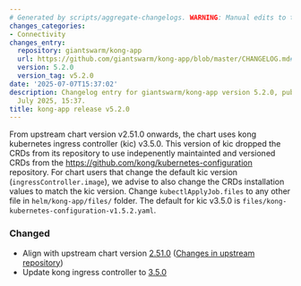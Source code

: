 ```yaml
---
# Generated by scripts/aggregate-changelogs. WARNING: Manual edits to this files will be overwritten.
changes_categories:
- Connectivity
changes_entry:
  repository: giantswarm/kong-app
  url: https://github.com/giantswarm/kong-app/blob/master/CHANGELOG.md#520---2025-07-07
  version: 5.2.0
  version_tag: v5.2.0
date: '2025-07-07T15:37:02'
description: Changelog entry for giantswarm/kong-app version 5.2.0, published on 07
  July 2025, 15:37.
title: kong-app release v5.2.0
---
```


From upstream chart version v2.51.0 onwards, the chart uses kong kubernetes ingress controller (kic) v3.5.0.
This version of kic dropped the CRDs from its repository to use indepenently maintainted and versioned CRDs from the https://github.com/kong/kubernetes-configuration repository.
For chart users that change the default kic version (`ingressController.image`), we advise to also change the CRDs installation values to match the kic version. Change `kubectlApplyJob.files` to any other file in `helm/kong-app/files/` folder. The default for kic v3.5.0 is `files/kong-kubernetes-configuration-v1.5.2.yaml`.
### Changed
- Align with upstream chart version [2.51.0](https://github.com/Kong/charts/releases/tag/kong-2.51.0) ([Changes in upstream repository](https://github.com/Kong/charts/compare/kong-2.49.0...kong-2.51.0))
- Update kong ingress controller to [3.5.0](https://github.com/Kong/kubernetes-ingress-controller/blob/main/CHANGELOG.md#350)
